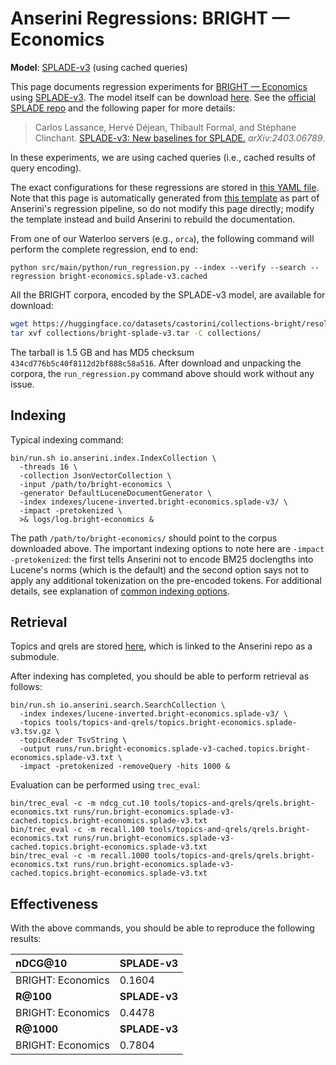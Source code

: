 # Anserini Regressions: BRIGHT &mdash; Economics

**Model**: [SPLADE-v3](https://arxiv.org/abs/2403.06789) (using cached queries)

This page documents regression experiments for [BRIGHT &mdash; Economics](https://brightbenchmark.github.io/) using [SPLADE-v3](https://arxiv.org/abs/2403.06789).
The model itself can be download [here](https://huggingface.co/naver/splade-v3).
See the [official SPLADE repo](https://github.com/naver/splade) and the following paper for more details:

> Carlos Lassance, Hervé Déjean, Thibault Formal, and Stéphane Clinchant. [SPLADE-v3: New baselines for SPLADE.](https://arxiv.org/abs/2403.06789) _arXiv:2403.06789_.

In these experiments, we are using cached queries (i.e., cached results of query encoding).

The exact configurations for these regressions are stored in [this YAML file](../../src/main/resources/regression/bright-economics.splade-v3.cached.yaml).
Note that this page is automatically generated from [this template](../../src/main/resources/docgen/templates/bright-economics.splade-v3.cached.template) as part of Anserini's regression pipeline, so do not modify this page directly; modify the template instead and build Anserini to rebuild the documentation.

From one of our Waterloo servers (e.g., `orca`), the following command will perform the complete regression, end to end:

```
python src/main/python/run_regression.py --index --verify --search --regression bright-economics.splade-v3.cached
```

All the BRIGHT corpora, encoded by the SPLADE-v3 model, are available for download:

```bash
wget https://huggingface.co/datasets/castorini/collections-bright/resolve/main/bright-splade-v3.tar -P collections/
tar xvf collections/bright-splade-v3.tar -C collections/
```

The tarball is 1.5 GB and has MD5 checksum `434cd776b5c40f8112d2bf888c58a516`.
After download and unpacking the corpora, the `run_regression.py` command above should work without any issue.

## Indexing

Typical indexing command:

```
bin/run.sh io.anserini.index.IndexCollection \
  -threads 16 \
  -collection JsonVectorCollection \
  -input /path/to/bright-economics \
  -generator DefaultLuceneDocumentGenerator \
  -index indexes/lucene-inverted.bright-economics.splade-v3/ \
  -impact -pretokenized \
  >& logs/log.bright-economics &
```

The path `/path/to/bright-economics/` should point to the corpus downloaded above.
The important indexing options to note here are `-impact -pretokenized`: the first tells Anserini not to encode BM25 doclengths into Lucene's norms (which is the default) and the second option says not to apply any additional tokenization on the pre-encoded tokens.
For additional details, see explanation of [common indexing options](../../docs/common-indexing-options.md).

## Retrieval

Topics and qrels are stored [here](https://github.com/castorini/anserini-tools/tree/master/topics-and-qrels), which is linked to the Anserini repo as a submodule.

After indexing has completed, you should be able to perform retrieval as follows:

```
bin/run.sh io.anserini.search.SearchCollection \
  -index indexes/lucene-inverted.bright-economics.splade-v3/ \
  -topics tools/topics-and-qrels/topics.bright-economics.splade-v3.tsv.gz \
  -topicReader TsvString \
  -output runs/run.bright-economics.splade-v3-cached.topics.bright-economics.splade-v3.txt \
  -impact -pretokenized -removeQuery -hits 1000 &
```

Evaluation can be performed using `trec_eval`:

```
bin/trec_eval -c -m ndcg_cut.10 tools/topics-and-qrels/qrels.bright-economics.txt runs/run.bright-economics.splade-v3-cached.topics.bright-economics.splade-v3.txt
bin/trec_eval -c -m recall.100 tools/topics-and-qrels/qrels.bright-economics.txt runs/run.bright-economics.splade-v3-cached.topics.bright-economics.splade-v3.txt
bin/trec_eval -c -m recall.1000 tools/topics-and-qrels/qrels.bright-economics.txt runs/run.bright-economics.splade-v3-cached.topics.bright-economics.splade-v3.txt
```

## Effectiveness

With the above commands, you should be able to reproduce the following results:

| **nDCG@10**                                                                                                  | **SPLADE-v3**|
|:-------------------------------------------------------------------------------------------------------------|--------------|
| BRIGHT: Economics                                                                                            | 0.1604       |
| **R@100**                                                                                                    | **SPLADE-v3**|
| BRIGHT: Economics                                                                                            | 0.4478       |
| **R@1000**                                                                                                   | **SPLADE-v3**|
| BRIGHT: Economics                                                                                            | 0.7804       |

